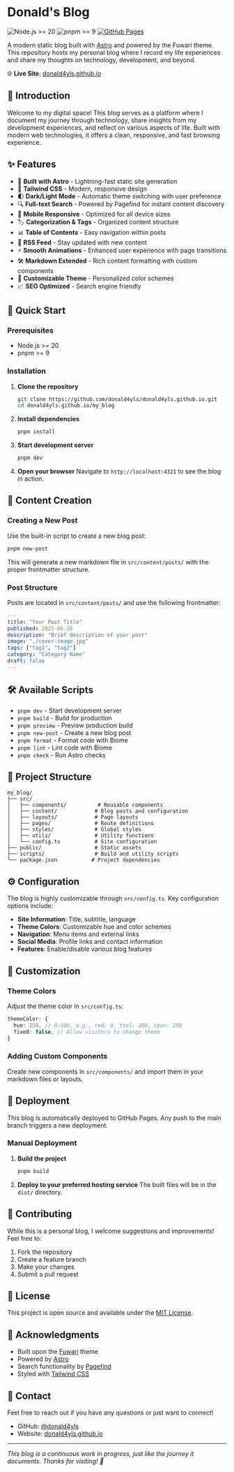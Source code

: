 # Donald's Blog


![Node.js >= 20](https://img.shields.io/badge/node.js-%3E%3D20-brightgreen) 
![pnpm >= 9](https://img.shields.io/badge/pnpm-%3E%3D9-blue) 
[![GitHub Pages](https://img.shields.io/badge/GitHub%20Pages-Deployed-brightgreen)](https://donald4yls.github.io)

A modern static blog built with [Astro](https://astro.build) and powered by the Fuwari theme. This repository hosts my personal blog where I record my life experiences and share my thoughts on technology, development, and beyond.

🌐 **Live Site**: [donald4yls.github.io](https://donald4yls.github.io)

## 📖 Introduction

Welcome to my digital space! This blog serves as a platform where I document my journey through technology, share insights from my development experiences, and reflect on various aspects of life. Built with modern web technologies, it offers a clean, responsive, and fast browsing experience.

## ✨ Features

- 🚀 **Built with Astro** - Lightning-fast static site generation
- 🎨 **Tailwind CSS** - Modern, responsive design
- 🌓 **Dark/Light Mode** - Automatic theme switching with user preference
- 🔍 **Full-text Search** - Powered by Pagefind for instant content discovery
- 📱 **Mobile Responsive** - Optimized for all device sizes
- 🏷️ **Categorization & Tags** - Organized content structure
- 📊 **Table of Contents** - Easy navigation within posts
- 🔗 **RSS Feed** - Stay updated with new content
- ⚡ **Smooth Animations** - Enhanced user experience with page transitions
- 🛠️ **Markdown Extended** - Rich content formatting with custom components
- 🌈 **Customizable Theme** - Personalized color schemes
- 📈 **SEO Optimized** - Search engine friendly

## 🚀 Quick Start

### Prerequisites

- Node.js >= 20
- pnpm >= 9

### Installation

1. **Clone the repository**
   ```bash
   git clone https://github.com/donald4yls/donald4yls.github.io.git
   cd donald4yls.github.io/my_blog
   ```

2. **Install dependencies**
   ```bash
   pnpm install
   ```

3. **Start development server**
   ```bash
   pnpm dev
   ```

4. **Open your browser**
   Navigate to `http://localhost:4321` to see the blog in action.

## 📝 Content Creation

### Creating a New Post

Use the built-in script to create a new blog post:

```bash
pnpm new-post
```

This will generate a new markdown file in `src/content/posts/` with the proper frontmatter structure.

### Post Structure

Posts are located in `src/content/posts/` and use the following frontmatter:

```yaml
---
title: "Your Post Title"
published: 2025-06-26
description: "Brief description of your post"
image: "./cover-image.jpg"
tags: ["tag1", "tag2"]
category: "Category Name"
draft: false
---
```

## 🛠️ Available Scripts

- `pnpm dev` - Start development server
- `pnpm build` - Build for production
- `pnpm preview` - Preview production build
- `pnpm new-post` - Create a new blog post
- `pnpm format` - Format code with Biome
- `pnpm lint` - Lint code with Biome
- `pnpm check` - Run Astro checks

## 📁 Project Structure

```
my_blog/
├── src/
│   ├── components/          # Reusable components
│   ├── content/            # Blog posts and configuration
│   ├── layouts/            # Page layouts
│   ├── pages/              # Route definitions
│   ├── styles/             # Global styles
│   ├── utils/              # Utility functions
│   └── config.ts           # Site configuration
├── public/                 # Static assets
├── scripts/                # Build and utility scripts
└── package.json           # Project dependencies
```

## ⚙️ Configuration

The blog is highly customizable through `src/config.ts`. Key configuration options include:

- **Site Information**: Title, subtitle, language
- **Theme Colors**: Customizable hue and color schemes
- **Navigation**: Menu items and external links
- **Social Media**: Profile links and contact information
- **Features**: Enable/disable various blog features

## 🎨 Customization

### Theme Colors

Adjust the theme color in `src/config.ts`:

```typescript
themeColor: {
  hue: 250, // 0-360, e.g., red: 0, teal: 200, cyan: 250
  fixed: false, // Allow visitors to change theme
}
```

### Adding Custom Components

Create new components in `src/components/` and import them in your markdown files or layouts.

## 🚀 Deployment

This blog is automatically deployed to GitHub Pages. Any push to the main branch triggers a new deployment.

### Manual Deployment

1. **Build the project**
   ```bash
   pnpm build
   ```

2. **Deploy to your preferred hosting service**
   The built files will be in the `dist/` directory.

## 🤝 Contributing

While this is a personal blog, I welcome suggestions and improvements! Feel free to:

1. Fork the repository
2. Create a feature branch
3. Make your changes
4. Submit a pull request

## 📄 License

This project is open source and available under the [MIT License](LICENSE).

## 🙏 Acknowledgments

- Built upon the [Fuwari](https://github.com/saicaca/fuwari) theme
- Powered by [Astro](https://astro.build)
- Search functionality by [Pagefind](https://pagefind.app)
- Styled with [Tailwind CSS](https://tailwindcss.com)

## 📧 Contact

Feel free to reach out if you have any questions or just want to connect!

- GitHub: [@donald4yls](https://github.com/donald4yls)
- Website: [donald4yls.github.io](https://donald4yls.github.io)

---

*This blog is a continuous work in progress, just like the journey it documents. Thanks for visiting! 🚀*
